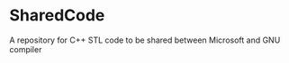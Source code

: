 SharedCode
==========

A repository for C++ STL code to be shared between Microsoft and GNU compiler
